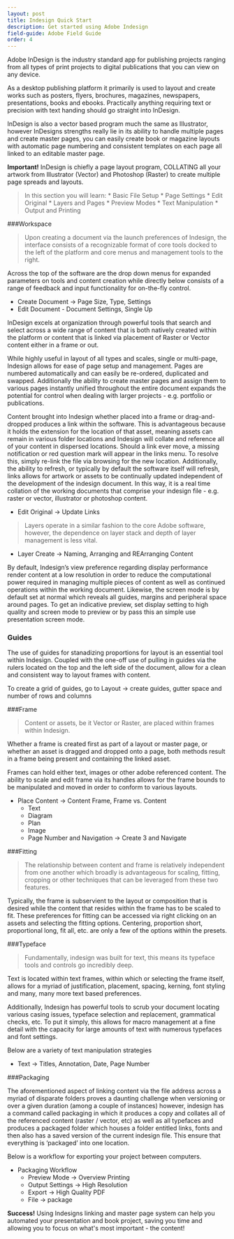 ```yaml
---
layout: post
title: Indesign Quick Start
description: Get started using Adobe Indesign
field-guide: Adobe Field Guide
order: 4
---
```


Adobe InDesign is the industry standard app for publishing projects ranging from all types of print projects to digital publications that you can view on any device. 

As a desktop publishing platform it primarily is used to layout and create works such as posters, flyers, brochures, magazines, newspapers, presentations, books and ebooks. Practically anything requiring text or precision with text handing should go straight into InDesign.

InDesign is also a vector based program much the same as Illustrator, however InDesigns strengths really lie in its ability to handle multiple pages and create master pages, you can easily create book or magazine layouts with automatic page numbering and consistent templates on each page all linked to an editable master page. 

<div class="alert alert-warning"><strong>Important!</strong> InDesign is chiefly a page layout program, COLLATING all your artwork from Illustrator (Vector) and Photoshop (Raster) to create multiple page spreads and layouts.
</div>

> In this section you will learn:
    * Basic File Setup
    * Page Settings
    * Edit Original
    * Layers and Pages
    * Preview Modes
    * Text Manipulation
    * Output and Printing

###Workspace

>Upon creating a document via the launch preferences of Indesign, the interface consists of a recognizable format of core tools docked to the left of the platform and core menus and management tools to the right. 

Across the top of the software are the drop down menus for expanded parameters on tools and content creation while directly below consists of a range of feedback and input functionality for on-the-fly control. 

* Create Document → Page Size, Type, Settings
* Edit Document - Document Settings, Single Up

InDesign excels at organization through powerful tools that search and select across a wide range of content that is both natively created within the platform or content that is linked via placement of Raster or Vector content either in a frame or out. 

While highly useful in layout of all types and scales, single or multi-page, Indesign allows for ease of page setup and management. Pages are numbered automatically and can easily be re-ordered, duplicated and swapped. Additionally the ability to create master pages and assign them to various pages instantly unified throughout the entire document expands the potential for control when dealing with larger projects - e.g. portfolio or publications. 

Content brought into Indesign whether placed into a frame or drag-and-dropped produces a link within the software. This is advantageous because it holds the extension for the location of that asset, meaning assets can remain in various folder locations and Indesign will collate and reference all of your content in dispersed locations. Should a link ever move, a missing notification or red question mark will appear in the links menu. To resolve this, simply re-link the file via browsing for the new location. Additionally, the ability to refresh, or typically by default the software itself will refresh, links allows for artwork or assets to be continually updated independent of the development of the indesign document. In this way, it is a real time collation of the working documents that comprise your indesign file - e.g. raster or vector, illustrator or photoshop content. 

* Edit Original → Update Links

>Layers operate in a similar fashion to the core Adobe software, however, the dependence on layer stack and depth of layer management is less vital.

* Layer Create → Naming, Arranging and REArranging Content

By default, Indesign’s view preference regarding display performance render content at a low resolution in order to reduce the computational power required in managing multiple pieces of content as well as continued operations within the working document. Likewise, the screen mode is by default set at normal which reveals all guides, margins and peripheral space around pages. To get an indicative preview, set display setting to high quality and screen mode to preview or by pass this an simple use presentation screen mode. 


### Guides

The use of guides for stanadizing proportions for layout is an essential tool within Indesign. Coupled with the one-off use of pulling in guides via the rulers located on the top and the left side of the document, allow for a clean and consistent way to layout frames with content. 

<div class="alert alert-info"><span class="glyphicon glyphicon-hand-right" aria-hidden="true"></span> To create a grid of guides, go to Layout → create guides, gutter space and number of rows and columns
</div>


###Frame

>Content or assets, be it Vector or Raster, are placed within frames within Indesign. 

Whether a frame is created first as part of a layout or master page, or whether an asset is dragged and dropped onto a page, both methods result in a frame being present and containing the linked asset. 

Frames can hold either text, images or other adobe referenced content. The ability to scale and edit frame via its handles allows for the frame bounds to be manipulated and moved in order to conform to various layouts.

* Place Content → Content Frame, Frame vs. Content
    * Text
    * Diagram
    * Plan
    * Image
    * Page Number and Navigation → Create 3 and Navigate


###Fitting

>The relationship between content and frame is relatively independent from one another which broadly is advantageous for scaling, fitting, cropping or other techniques that can be leveraged from these two features. 

Typically, the frame is subservient to the layout or composition that is desired while the content that resides within the frame has to be scaled to fit. These preferences for fitting can be accessed via right clicking on an assets and selecting the fitting options. Centering, proportion short, proportional long, fit all, etc. are only a few of the options within the presets. 


###Typeface

>Fundamentally, indesign was built for text, this means its typeface tools and controls go incredibly deep. 

Text is located within text frames, within which or selecting the frame itself, allows for a myriad of justification, placement, spacing, kerning, font styling and many, many more text based preferences. 

Additionally, Indesign has powerful tools to scrub your document locating various casing issues, typeface selection and replacement, grammatical checks, etc. To put it simply, this allows for macro management at a fine detail with the capacity for large amounts of text with numerous typefaces and font settings. 

<div class="alert alert-info"><span class="glyphicon glyphicon-hand-down" aria-hidden="true"></span> Below are a variety of text manipulation strategies
</div>


* Text →  Titles, Annotation, Date, Page Number


###Packaging

The aforementioned aspect of linking content via the file address across a myriad of disparate folders proves a daunting challenge when versioning or over a given duration (among a couple of instances) however, indesign has a command called packaging in which it produces a copy and collates all of the referenced content (raster / vector, etc) as well as all typefaces and produces a packaged folder which houses a folder entitled links, fonts and then also has a saved version of the current indesign file. This ensure that everything is ‘packaged’ into one location.

<div class="alert alert-info"><span class="glyphicon glyphicon-hand-down" aria-hidden="true"></span> Below is a workflow for exporting your project between computers.
</div>

* Packaging Workflow
    * Preview Mode → Overview Printing
    * Output Settings → High Resolution
    * Export → High Quality PDF
    * File → package


<div class="alert alert-success"><strong>Success!</strong> Using Indesigns linking and master page system can help you automated your presentation and book project, saving you time and allowing you to focus on what's most important - the content!</div>
